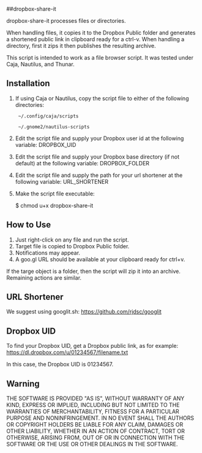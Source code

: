 ##dropbox-share-it


dropbox-share-it processes files or directories.

When handling files, it copies it to the Dropbox Public folder and generates a shortened public link in clipboard ready for a ctrl-v. When handling a directory, first it zips it then publishes the resulting archive.

This script is intended to work as a file browser script. It was tested under Caja, Nautilus, and Thunar.

## Installation

1. If using Caja or Nautilus, copy the script file to either of the following directories:

        ~/.config/caja/scripts
    
        ~/.gnome2/nautilus-scripts

2. Edit the script file and supply your Dropbox user id at the following variable:
        DROPBOX_UID
3. Edit the script file and supply your Dropbox base directory (if not default) at the following variable:
        DROPBOX_FOLDER
4. Edit the script file and supply the path for your url shortener at the following variable:
        URL_SHORTENER
5. Make the script file executable:

    $ chmod u+x dropbox-share-it

## How to Use


1. Just right-click on any file and run the script.
2. Target file is copied to Dropbox Public folder.
3. Notifications may appear.
4. A goo.gl URL should be available at your clipboard ready for ctrl+v.

If the targe object is a folder, then the script will zip it into an archive. Remaining actions are similar.


## URL Shortener

We suggest using googlit.sh: https://github.com/rjdsc/googlit

## Dropbox UID

To find your Dropbox UID, get a Dropbox public link, as for example:
    https://dl.dropbox.com/u/01234567/filename.txt

In this case, the Dropbox UID is 01234567.

## Warning

THE SOFTWARE IS PROVIDED "AS IS", WITHOUT WARRANTY OF ANY KIND, EXPRESS OR IMPLIED, INCLUDING BUT NOT LIMITED TO THE WARRANTIES OF MERCHANTABILITY, FITNESS FOR A PARTICULAR PURPOSE AND NONINFRINGEMENT. IN NO EVENT SHALL THE AUTHORS OR COPYRIGHT HOLDERS BE LIABLE FOR ANY CLAIM, DAMAGES OR OTHER LIABILITY, WHETHER IN AN ACTION OF CONTRACT, TORT OR OTHERWISE, ARISING FROM, OUT OF OR IN CONNECTION WITH THE SOFTWARE OR THE USE OR OTHER DEALINGS IN THE SOFTWARE.
